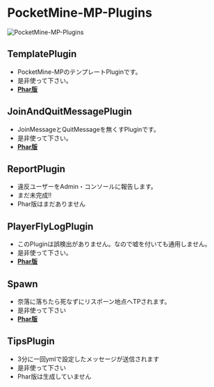 # PocketMine-MP-Plugins
![PocketMine-MP-Plugins](https://github.com/InkoHX/PocketMine-MP-Plugins/blob/master/.icon/Icon.jpg)
## TemplatePlugin
* PocketMine-MPのテンプレートPluginです。
* 是非使って下さい。
* **[Phar版](https://github.com/InkoHX/PocketMine-MP-Plugins/blob/master/Phar/TemplatePlugin_1.0.0dev.phar)**
## JoinAndQuitMessagePlugin
* JoinMessageとQuitMessageを無くすPluginです。
* 是非使って下さい。
* **[Phar版](https://github.com/InkoHX/PocketMine-MP-Plugins/blob/master/Phar/JoinAndQuitMessagePlugin_v1.0.2dev.phar)**
## ReportPlugin
* 違反ユーザーをAdmin・コンソールに報告します。
* まだ未完成!!
* Phar版はまだありません
## PlayerFlyLogPlugin
* このPluginは誤検出がありません。なので嘘を付いても通用しません。
* 是非使って下さい。
* **[Phar版](https://github.com/InkoHX/PocketMine-MP-Plugins/blob/master/Phar/PlayerFlyLogPlugin_v1.0.1dev.phar)**
## Spawn
* 奈落に落ちたら死なずにリスポーン地点へTPされます。
* 是非使って下さい
* **[Phar版](https://github.com/InkoHX/PocketMine-MP-Plugins/blob/master/Phar/Spawn_1.0.2dev.phar)**
## TipsPlugin
* 3分に一回ymlで設定したメッセージが送信されます
* 是非使って下さい
* Phar版は生成していません

